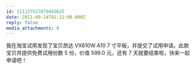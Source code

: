 ```yaml
---
id: 111137527879443625
date: 2011-09-14T02:12:00.000Z
reply: false
media_attachments: 0
---
```


我在淘宝试用发现了宝贝昂达 VX610W A10 7 寸平板，并提交了试用申请。此款宝贝共提供免费试用份数 5 份，价值 599.0 元，还有 7 天就要结束啦，快来一起申请吧！​​​​

